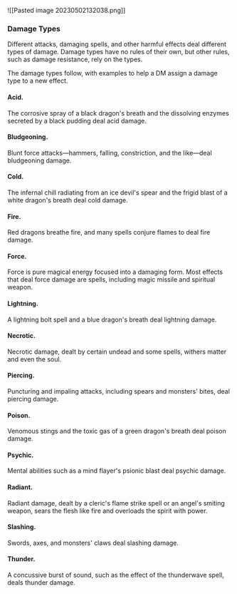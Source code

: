 ![[Pasted image 20230502132038.png]]
### Damage Types

Different attacks, damaging spells, and other harmful effects deal different types of damage. Damage types have no rules of their own, but other rules, such as damage resistance, rely on the types.

The damage types follow, with examples to help a DM assign a damage type to a new effect.

#### Acid. 

The corrosive spray of a black dragon's breath and the dissolving enzymes secreted by a black pudding deal acid damage.

#### Bludgeoning. 

Blunt force attacks—hammers, falling, constriction, and the like—deal bludgeoning damage.

#### Cold. 

The infernal chill radiating from an ice devil's spear and the frigid blast of a white dragon's breath deal cold damage.

#### Fire. 

Red dragons breathe fire, and many spells conjure flames to deal fire damage.

#### Force. 

Force is pure magical energy focused into a damaging form. Most effects that deal force damage are spells, including magic missile and spiritual weapon.

#### Lightning. 

A lightning bolt spell and a blue dragon's breath deal lightning damage.

#### Necrotic. 

Necrotic damage, dealt by certain undead and some spells, withers matter and even the soul.

#### Piercing. 

Puncturing and impaling attacks, including spears and monsters' bites, deal piercing damage.

#### Poison. 

Venomous stings and the toxic gas of a green dragon's breath deal poison damage.

#### Psychic. 

Mental abilities such as a mind flayer's psionic blast deal psychic damage.

#### Radiant. 

Radiant damage, dealt by a cleric's flame strike spell or an angel's smiting weapon, sears the flesh like fire and overloads the spirit with power.

#### Slashing. 

Swords, axes, and monsters' claws deal slashing damage.

#### Thunder. 

A concussive burst of sound, such as the effect of the thunderwave spell, deals thunder damage.